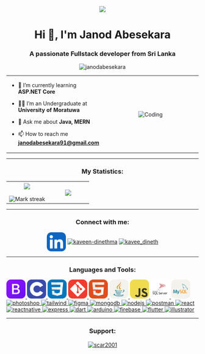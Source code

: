 <p align="center" ><img  src = "https://github.com/7oSkaaa/7oSkaaa/blob/main/Images/about_me.gif?raw=true" width = 100px></p>
<h1 align="center">Hi 👋, I'm Janod Abesekara</h1>
<h3 align="center">A passionate Fullstack developer from Sri Lanka</h3>
<p align="center">  <img src="https://komarev.com/ghpvc/?username=janodabesekara&label=Profile%20views&color=0e75b6&style=flat" alt="janodabesekara" /> </p>

<table align="center">
<tr border="none">
<td width="50%" align="left">
  
- 🌱 I’m currently learning **ASP.NET Core**

- 🧑‍🎓 I’m an Undergraduate at **University of Moratuwa**

- 💬 Ask me about **Java, MERN**

- 📫 How to reach me **janodabesekara91@gmail.com**
  


</td>
<td width="50%" align="center">

  <img align="center" alt="Coding" width="450" src="https://repository-images.githubusercontent.com/588181932/e36ec678-7984-4cdd-8e4c-a3932772ff8e">

  
  </td>
</tr>
</table>

---

<h3 align="center">My Statistics:</h3>
<p align="center">
<table align="center">
<tr border="none">
<td width="50%" align="center">
  
  <img  align="center"  src="https://github-readme-stats.vercel.app/api?username=JanodAbesekara&theme=dark&show_icons=true&count_private=true" />
  <br></br>
  <img  title="🔥 Get streak stats for your profile at git.io/streak-stats" alt="Mark streak" src="https://github-readme-streak-stats.herokuapp.com/?user=JanodAbesekara&theme=dark&hide_border=false" /> 
</td>
<td width="50%" align="center">

  <img  align="center"  src="https://github-readme-stats.anuraghazra1.vercel.app/api/top-langs/?username=JanodAbesekara&theme=dark&hide_border=false&no-bg=true&no-frame=true&langs_count=10"/>
  
  </td>
</tr>
</table>

---

<h3 align="center">Connect with me:</h3>
<p align="center">
<a href="https://www.linkedin.com/in/janod-abesekara" target="blank"><img align="center" src="https://github.com/tandpfun/skill-icons/blob/main/icons/LinkedIn.svg" alt="JanodAbeskeara" height="50" width="50" /></a>
<a href="https://stackoverflow.com/users/23491950/janod-abesekara" target="blank"><img align="center" src="https://raw.githubusercontent.com/rahuldkjain/github-profile-readme-generator/master/src/images/icons/Social/stack-overflow.svg" alt="kaveen-dinethma" height="50" width="50" /></a>
<a href="https://www.instagram.com/Janod abesekara/" target="blank"><img align="center" src="https://www.edigitalagency.com.au/wp-content/uploads/new-Instagram-icon-png-full-colour.png" alt="kavee_dineth" height="50" width="50" /></a>
</p>

---

<h3 align="center">Languages and Tools:</h3>
  <p class="center-align">
    <a href="https://getbootstrap.com" target="_blank" rel="noreferrer">
      <img src="https://github.com/tandpfun/skill-icons/blob/main/icons/Bootstrap.svg" alt="bootstrap" width="50" height="50"/>
    </a>
    <a href="https://www.cprogramming.com/" target="_blank" rel="noreferrer">
      <img src="https://github.com/tandpfun/skill-icons/blob/main/icons/C.svg" alt="c" width="50" height="50"/>
    </a>
    <a href="https://www.w3schools.com/css/" target="_blank" rel="noreferrer">
      <img src="https://github.com/tandpfun/skill-icons/blob/main/icons/CSS.svg" alt="css3" width="50" height="50"/>
    </a>
    <a href="https://git-scm.com/" target="_blank" rel="noreferrer">
      <img src="https://github.com/tandpfun/skill-icons/blob/main/icons/Git.svg" alt="git" width="50" height="50"/>
    </a>
    <a href="https://www.w3.org/html/" target="_blank" rel="noreferrer">
      <img src="https://github.com/tandpfun/skill-icons/blob/main/icons/HTML.svg" alt="html5" width="50" height="50"/>
    </a>
    <a href="https://www.java.com" target="_blank" rel="noreferrer">
      <img src="https://github.com/tandpfun/skill-icons/blob/main/icons/Java-Light.svg" alt="java" width="50" height="50"/>
    </a>
    <a href="https://developer.mozilla.org/en-US/docs/Web/JavaScript" target="_blank" rel="noreferrer">
      <img src="https://github.com/tandpfun/skill-icons/blob/main/icons/JavaScript.svg" alt="javascript" width="50" height="50"/>
    </a>
    <a href="https://www.microsoft.com/en-us/sql-server" target="_blank" rel="noreferrer">
      <img src="https://github.com/Scar1109/skill-icons/blob/Scar1109/icons/microsoftSQL.svg" alt="mssql" width="50" height="50"/>
    </a>
    <a href="https://www.mysql.com/" target="_blank" rel="noreferrer">
      <img src="https://github.com/tandpfun/skill-icons/blob/main/icons/MySQL-Light.svg" alt="mysql" width="50" height="50"/>
    </a>
    <a href="https://www.photoshop.com/en" target="_blank" rel="noreferrer">
      <img src="https://github.com/Scar1109/skill-icons/blob/Scar1109/icons/Photoshop.svg" alt="photoshop" width="50" height="50"/>
    </a>
    <a href="https://www.php.net" target="_blank" rel="noreferrer"></a>
    <a href="https://tailwindcss.com/" target="_blank" rel="noreferrer">
      <img src="https://github.com/Scar1109/skill-icons/blob/Scar1109/icons/TailwindCSS-Light.svg" alt="tailwind" width="50" height="50"/>
    </a>
    <a href="https://www.figma.com/" target="_blank" rel="noreferrer">
      <img src="https://github.com/Scar1109/skill-icons/blob/main/icons/Figma-Light.svg" alt="figma" width="50" height="50"/>
    </a>
    <a href="https://www.mongodb.com/" target="_blank" rel="noreferrer">
      <img src="https://github.com/Scar1109/skill-icons/blob/main/icons/MongoDB.svg" alt="mongodb" width="50" height="50"/>
    </a>
    <a href="https://nodejs.org" target="_blank" rel="noreferrer">
      <img src="https://github.com/Scar1109/skill-icons/blob/main/icons/NodeJS-Light.svg" alt="nodejs" width="50" height="50"/>
    </a>
    <a href="https://postman.com" target="_blank" rel="noreferrer">
      <img src="https://github.com/Scar1109/skill-icons/blob/main/icons/Postman.svg" alt="postman" width="50" height="50"/>
    </a>
    <a href="https://reactjs.org/" target="_blank" rel="noreferrer">
      <img src="https://github.com/Scar1109/skill-icons/blob/main/icons/React-Light.svg" alt="react" width="50" height="50"/>
    </a>
      <a href="https://reactnative.dev/" target="_blank" rel="noreferrer">
    <img src="https://reactnative.dev/img/header_logo.svg" alt="reactnative" width="40" height="40" />
  </a>
    <a href="https://expressjs.com" target="_blank" rel="noreferrer">
      <img src="https://github.com/Scar1109/skill-icons/blob/main/icons/ExpressJS-Light.svg" alt="express" width="50" height="50"/>
    </a>
    <a href="https://dart.dev" target="_blank" rel="noreferrer">
      <img src="https://www.vectorlogo.zone/logos/dartlang/dartlang-icon.svg" alt="dart" width="40" height="40"/>
    </a>
    <a href="https://www.arduino.cc/" target="_blank" rel="noreferrer">
      <img src="https://cdn.worldvectorlogo.com/logos/arduino-1.svg" alt="arduino" width="40" height="40"/>
    </a>
    <a href="https://firebase.google.com/" target="_blank" rel="noreferrer">
      <img src="https://www.vectorlogo.zone/logos/firebase/firebase-icon.svg" alt="firebase" width="40" height="40"/>
    </a>
    <a href="https://flutter.dev" target="_blank" rel="noreferrer">
      <img src="https://www.vectorlogo.zone/logos/flutterio/flutterio-icon.svg" alt="flutter" width="40" height="40"/>
    </a>
    <a href="https://www.adobe.com/in/products/illustrator.html" target="_blank" rel="noreferrer">
      <img src="https://www.vectorlogo.zone/logos/adobe_illustrator/adobe_illustrator-icon.svg" alt="illustrator" width="40" height="40"/>
    </a>
  </p>

---

<h3 align="center">Support:</h3>
<p align="center"><a href="https://www.buymeacoffee.com/scar2001"> <img align="center" src="https://cdn.buymeacoffee.com/buttons/v2/default-yellow.png" height="50" width="210" alt="scar2001" /></a></p>
